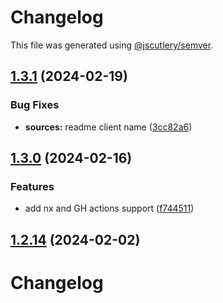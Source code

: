 # Changelog

This file was generated using [@jscutlery/semver](https://github.com/jscutlery/semver).

## [1.3.1](https://github.com/RedHatInsights/javascript-clients/compare/@redhat-cloud-services/sources-client-1.3.0...@redhat-cloud-services/sources-client-1.3.1) (2024-02-19)


### Bug Fixes

* **sources:** readme client name ([3cc82a6](https://github.com/RedHatInsights/javascript-clients/commit/3cc82a6208d0c5b8f22b527a826640183ea11a0e))

## [1.3.0](https://github.com/RedHatInsights/javascript-clients/compare/@redhat-cloud-services/sources-client-1.2.13...@redhat-cloud-services/sources-client-1.3.0) (2024-02-16)


### Features

* add nx and GH actions support ([f744511](https://github.com/RedHatInsights/javascript-clients/commit/f744511308bf530dd53724792939e133c8d7cf22))

## [1.2.14](https://github.com/RedHatInsights/javascript-clients/compare/@redhat-cloud-services/sources-client-1.2.13...@redhat-cloud-services/sources-client-1.2.14) (2024-02-02)

# Changelog